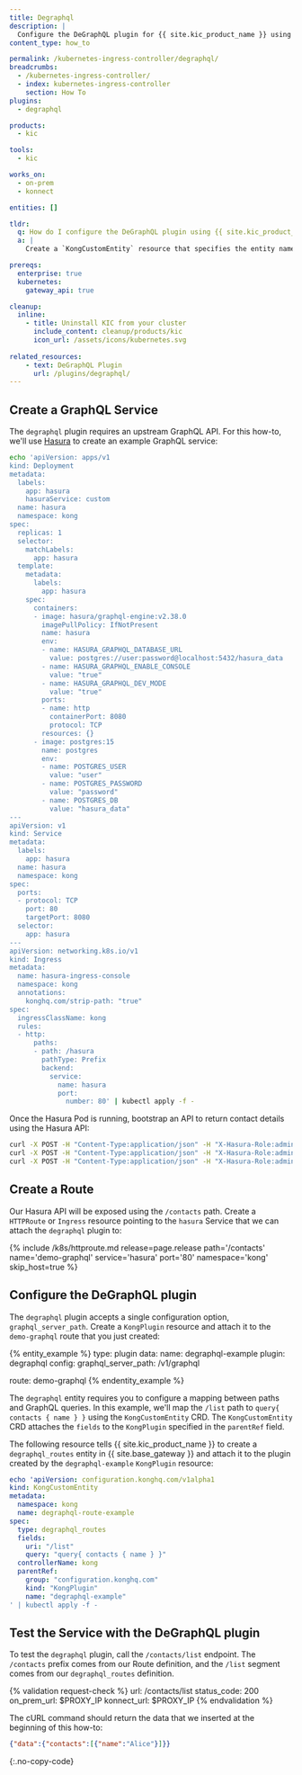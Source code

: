 ```yaml
---
title: Degraphql
description: |
  Configure the DeGraphQL plugin for {{ site.kic_product_name }} using KongCustomEntity.
content_type: how_to

permalink: /kubernetes-ingress-controller/degraphql/
breadcrumbs:
  - /kubernetes-ingress-controller/
  - index: kubernetes-ingress-controller
    section: How To
plugins:
  - degraphql

products:
  - kic

tools:
  - kic

works_on:
  - on-prem
  - konnect

entities: []

tldr:
  q: How do I configure the DeGraphQL plugin using {{ site.kic_product_name }}?
  a: |
    Create a `KongCustomEntity` resource that specifies the entity name in `spec.type` and any required properties under `spec.fields`.

prereqs:
  enterprise: true
  kubernetes:
    gateway_api: true

cleanup:
  inline:
    - title: Uninstall KIC from your cluster
      include_content: cleanup/products/kic
      icon_url: /assets/icons/kubernetes.svg
      
related_resources:
    - text: DeGraphQL Plugin
      url: /plugins/degraphql/
---
```


## Create a GraphQL Service

The `degraphql` plugin requires an upstream GraphQL API. For this how-to, we'll use [Hasura](https://hasura.io/) to create an example GraphQL service:

```bash
echo 'apiVersion: apps/v1
kind: Deployment
metadata:
  labels:
    app: hasura
    hasuraService: custom
  name: hasura
  namespace: kong
spec:
  replicas: 1
  selector:
    matchLabels:
      app: hasura
  template:
    metadata:
      labels:
        app: hasura
    spec:
      containers:
      - image: hasura/graphql-engine:v2.38.0
        imagePullPolicy: IfNotPresent
        name: hasura
        env:
        - name: HASURA_GRAPHQL_DATABASE_URL
          value: postgres://user:password@localhost:5432/hasura_data
        - name: HASURA_GRAPHQL_ENABLE_CONSOLE
          value: "true"
        - name: HASURA_GRAPHQL_DEV_MODE
          value: "true"
        ports:
        - name: http
          containerPort: 8080
          protocol: TCP
        resources: {}
      - image: postgres:15
        name: postgres
        env:
        - name: POSTGRES_USER
          value: "user"
        - name: POSTGRES_PASSWORD
          value: "password"
        - name: POSTGRES_DB
          value: "hasura_data"
---
apiVersion: v1
kind: Service
metadata:
  labels:
    app: hasura
  name: hasura
  namespace: kong
spec:
  ports:
  - protocol: TCP
    port: 80
    targetPort: 8080
  selector:
    app: hasura
---
apiVersion: networking.k8s.io/v1
kind: Ingress
metadata:
  name: hasura-ingress-console
  namespace: kong
  annotations:
    konghq.com/strip-path: "true"
spec:
  ingressClassName: kong
  rules:
  - http:
      paths:
      - path: /hasura
        pathType: Prefix
        backend:
          service:
            name: hasura
            port:
              number: 80' | kubectl apply -f -
```

Once the Hasura Pod is running, bootstrap an API to return contact details using the Hasura API:

```bash
curl -X POST -H "Content-Type:application/json" -H "X-Hasura-Role:admin" http://${PROXY_IP}/hasura/v2/query -d '{"type": "run_sql","args": {"sql": "CREATE TABLE contacts(id serial NOT NULL, name text NOT NULL, phone text NOT NULL, PRIMARY KEY(id));"}}'
curl -X POST -H "Content-Type:application/json" -H "X-Hasura-Role:admin" http://${PROXY_IP}/hasura/v2/query -d $'{"type": "run_sql","args": {"sql": "INSERT INTO contacts (name, phone) VALUES (\'Alice\',\'0123456789\');"}}'
curl -X POST -H "Content-Type:application/json" -H "X-Hasura-Role:admin" http://${PROXY_IP}/hasura/v1/metadata -d '{"type": "pg_track_table","args": {"schema": "public","name": "contacts"}}'
```

## Create a Route

Our Hasura API will be exposed using the `/contacts` path. Create a `HTTPRoute` or `Ingress` resource pointing to the `hasura` Service that we can attach the `degraphql` plugin to:

{% include /k8s/httproute.md release=page.release path='/contacts' name='demo-graphql' service='hasura' port='80' namespace='kong' skip_host=true %}

## Configure the DeGraphQL plugin

The `degraphql` plugin accepts a single configuration option, `graphql_server_path`. Create a `KongPlugin` resource and attach it to the `demo-graphql` route that you just created:

{% entity_example %}
type: plugin
data:
  name: degraphql-example
  plugin: degraphql
  config:
    graphql_server_path: /v1/graphql

  route: demo-graphql
{% endentity_example %}

The `degraphql` entity requires you to configure a mapping between paths and GraphQL queries. In this example, we'll map the `/list` path to `query{ contacts { name } }` using the `KongCustomEntity` CRD. The `KongCustomEntity` CRD attaches the `fields` to the `KongPlugin` specified in the `parentRef` field.

The following resource tells {{ site.kic_product_name }} to create a `degraphql_routes` entity in {{ site.base_gateway }} and attach it to the plugin created by the `degraphql-example` `KongPlugin` resource:

```yaml
echo 'apiVersion: configuration.konghq.com/v1alpha1
kind: KongCustomEntity
metadata:
  namespace: kong
  name: degraphql-route-example
spec:
  type: degraphql_routes
  fields:
    uri: "/list"
    query: "query{ contacts { name } }"
  controllerName: kong
  parentRef:
    group: "configuration.konghq.com"
    kind: "KongPlugin"
    name: "degraphql-example"
' | kubectl apply -f -
```

## Test the Service with the DeGraphQL plugin

To test the `degraphql` plugin, call the `/contacts/list` endpoint. The `/contacts` prefix comes from our Route definition, and the `/list` segment comes from our `degraphql_routes` definition.

{% validation request-check %}
url: /contacts/list
status_code: 200
on_prem_url: $PROXY_IP
konnect_url: $PROXY_IP
{% endvalidation %}

The cURL command should return the data that we inserted at the beginning of this how-to:

```json
{"data":{"contacts":[{"name":"Alice"}]}}
```
{:.no-copy-code}